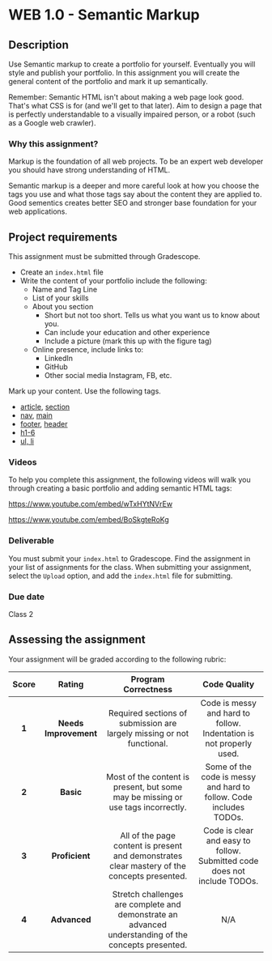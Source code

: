 # WEB 1.0 - Semantic Markup

## Description 

Use Semantic markup to create a portfolio for yourself. Eventually you will style and publish your portfolio. In this assignment you will create the general content of the portfolio and mark it up semantically.

Remember: Semantic HTML isn't about making a web page look good. That's what CSS is for (and we'll get to that later). Aim to design a page that is perfectly understandable to a visually impaired person, or a robot (such as a Google web crawler).

### Why this assignment?

Markup is the foundation of all web projects. To be an expert web developer you should have strong understanding of HTML.

Semantic markup is a deeper and more careful look at how you choose the tags you use and what those tags say about the content they are applied to. Good sementics creates better SEO and stronger base foundation for your web applications.

## Project requirements

This assignment must be submitted through Gradescope.

- Create an `index.html` file
- Write the content of your portfolio include the following: 
    - Name and Tag Line
    - List of your skills
    - About you section
        - Short but not too short. Tells us what you want us to know about you. 
        - Can include your education and other experience
        - Include a picture (mark this up with the figure tag)
    - Online presence, include links to: 
        - LinkedIn
        - GitHub
        - Other social media Instagram, FB, etc.

Mark up your content. Use the following tags.

- [article](https://www.w3schools.com/tags/tag_article.asp), [section](https://www.w3schools.com/tags/tag_section.asp)
- [nav](https://www.w3schools.com/tags/tag_nav.asp), [main](https://www.w3schools.com/tags/tag_main.asp)
- [footer](https://www.w3schools.com/tags/tag_footer.asp), [header](https://www.w3schools.com/tags/tag_header.asp)
- [h1-6](https://www.w3schools.com/tags/tag_hn.asp)
- [ul, li](https://www.w3schools.com/html/html_lists.asp)

### Videos

To help you complete this assignment, the following videos will walk you through creating a basic portfolio and adding semantic HTML tags:

https://www.youtube.com/embed/wTxHYtNVrEw

https://www.youtube.com/embed/BoSkgteRoKg

### Deliverable

You must submit your `index.html` to Gradescope. Find the assignment in your list of assignments for the class. When submitting your assignment, select the `Upload` option, and add the `index.html` file for submitting.

### Due date

Class 2

## Assessing the assignment

Your assignment will be graded according to the following rubric:

| Score | Rating | Program Correctness | Code Quality |
| :---: | :----: | :---------: | :----------: |
| **1** | **Needs Improvement** | Required sections of submission are largely missing or not functional. | Code is messy and hard to follow. Indentation is not properly used. |
| **2** | **Basic** | Most of the content is present, but some may be missing or use tags incorrectly. | Some of the code is messy and hard to follow. Code includes TODOs. |
| **3** | **Proficient** | All of the page content is present and demonstrates clear mastery of the concepts presented. | Code is clear and easy to follow. Submitted code does not include TODOs. |
| **4** | **Advanced** | Stretch challenges are complete and demonstrate an advanced understanding of the concepts presented. | N/A |